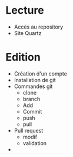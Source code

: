 # Lecture
- Accès au repository
- Site Quartz
# Edition
- Création d'un compte
- Installation de git
- Commandes git
	- clone
	- branch
	- Add
	- Commit
	- push
	- pull
- Pull request
	- modif
	- validation
- 